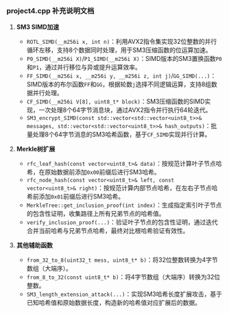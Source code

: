 ### **project4.cpp 补充说明文档**
1. **SM3 SIMD加速**
   - `ROTL_SIMD(__m256i x, int n)`：利用AVX2指令集实现32位整数的并行循环左移，支持8个数据同时处理，用于SM3压缩函数的位运算加速。
   - `P0_SIMD(__m256i X)`/`P1_SIMD(__m256i X)`：SIMD版本的SM3置换函数`P0`和`P1`，通过并行移位与异或提升运算效率。
   - `FF_SIMD(__m256i x, __m256i y, __m256i z, int j)`/`GG_SIMD(...)`：SIMD版本的布尔函数`FF`和`GG`，根据轮数`j`选择不同逻辑运算，支持8组数据并行处理。
   - `CF_SIMD(__m256i V[8], uint8_t* block)`：SM3压缩函数的SIMD实现，一次处理8个64字节消息块，通过AVX2指令并行执行64轮迭代。
   - `SM3_encrypt_SIMD(const std::vector<std::vector<uint8_t>>& messages, std::vector<std::vector<uint8_t>>& hash_outputs)`：批量处理8个64字节消息的SM3哈希函数，基于`CF_SIMD`实现并行计算。

2. **Merkle树扩展**
   - `rfc_leaf_hash(const vector<uint8_t>& data)`：按规范计算叶子节点哈希，在原始数据前添加`0x00`前缀后进行SM3哈希。
   - `rfc_node_hash(const vector<uint8_t>& left, const vector<uint8_t>& right)`：按规范计算内部节点哈希，在左右子节点哈希前添加`0x01`前缀后进行SM3哈希。
   - `MerkleTree::get_inclusion_proof(int index)`：生成指定索引叶子节点的包含性证明，收集路径上所有兄弟节点的哈希值。
   - `verify_inclusion_proof(...)`：验证叶子节点的包含性证明，通过迭代合并当前哈希与兄弟节点哈希，最终对比根哈希验证有效性。

3. **其他辅助函数**
   - `from_32_to_8(uint32_t mess, uint8_t* b)`：将32位整数转换为4字节数组（大端序）。
   - `from_8_to_32(const uint8_t* b)`：将4字节数组（大端序）转换为32位整数。
   - `SM3_length_extension_attack(...)`：实现SM3哈希长度扩展攻击，基于已知哈希值和原始数据长度，构造新的哈希值对应扩展后的数据。
